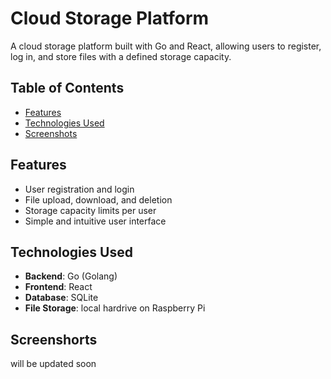 # Cloud Storage Platform

A cloud storage platform built with Go and React, allowing users to register, log in, and store files with a defined storage capacity.

## Table of Contents

- [Features](#features)
- [Technologies Used](#technologies-used)
- [Screenshots](#screenshots)

## Features

- User registration and login
- File upload, download, and deletion
- Storage capacity limits per user
- Simple and intuitive user interface

## Technologies Used

- **Backend**: Go (Golang)
- **Frontend**: React
- **Database**: SQLite
- **File Storage**: local hardrive on Raspberry Pi

## Screenshorts

will be updated soon
